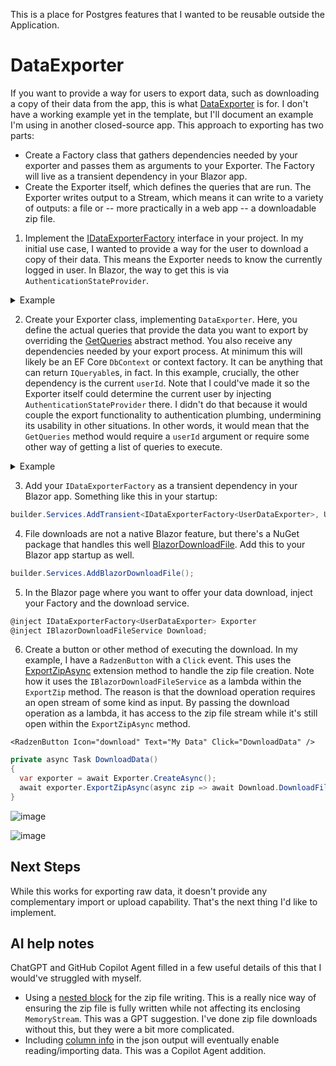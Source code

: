 This is a place for Postgres features that I wanted to be reusable outside the Application.

# DataExporter
If you want to provide a way for users to export data, such as downloading a copy of their data from the app, this is what [DataExporter](https://github.com/adamfoneil/BlazorServerTemplate/blob/main/PostgresExtensions/DataExporter.cs) is for. I don't have a working example yet in the template, but I'll document an example I'm using in another closed-source app. This approach to exporting has two parts:

- Create a Factory class that gathers dependencies needed by your exporter and passes them as arguments to your Exporter. The Factory will live as a transient dependency in your Blazor app.
- Create the Exporter itself, which defines the queries that are run. The Exporter writes output to a Stream, which means it can write to a variety of outputs: a file or -- more practically in a web app -- a downloadable zip file.

1. Implement the [IDataExporterFactory<T>](https://github.com/adamfoneil/FinView/blob/d9a6798a9729a13f6b00fc3a18d66a35e7cb292b/PostgresExtensions/DataExporter.cs#L7) interface in your project. In my initial use case, I wanted to provide a way for the user to download a copy of their data. This means the Exporter needs to know the currently logged in user. In Blazor, the way to get this is via `AuthenticationStateProvider`.

<details>
  <summary>Example</summary>

```csharp
public class UserDataExporterFactory(
  IDbContextFactory<ApplicationDbContext> dbFactory,
  AuthenticationStateProvider authState) : IDataExporterFactory<UserDataExporter>
{
    private readonly IDbContextFactory<ApplicationDbContext> _dbFactory = dbFactory;
    private readonly AuthenticationStateProvider _authState = authState;

    public async Task<UserDataExporter> CreateAsync()
    {
        var authState = await _authState.GetAuthenticationStateAsync();
        var user = authState.User?.Identity?.IsAuthenticated ?? false ? authState.User : throw new Exception("No current user");
        var userName = user.Identity!.Name;

        using var db = _dbFactory.CreateDbContext();
        var userId = await db.Users
            .Where(u => u.UserName == userName)
            .Select(u => u.UserId)
            .SingleOrDefaultAsync();

        if (userId == 0) throw new Exception($"User not found: {userName}");

        return new(_dbFactory, userId);
    }
}
```
</details>

2. Create your Exporter class, implementing `DataExporter`. Here, you define the actual queries that provide the data you want to export by overriding the [GetQueries](https://github.com/adamfoneil/FinView/blob/d9a6798a9729a13f6b00fc3a18d66a35e7cb292b/PostgresExtensions/DataExporter.cs#L16) abstract method. You also receive any dependencies needed by your export process. At minimum this will likely be an EF Core `DbContext` or context factory. It can be anything that can return `IQueryable`s, in fact. In this example, crucially, the other dependency is the current `userId`. Note that I could've made it so the Exporter itself could determine the current user by injecting `AuthenticationStateProvider` there. I didn't do that because it would couple the export functionality to authentication plumbing, undermining its usability in other situations. In other words, it would mean that the `GetQueries` method would require a `userId` argument or require some other way of getting a list of queries to execute.

<details>
  <summary>Example</summary>

```csharp
public class UserDataExporter(IDbContextFactory<ApplicationDbContext> dbFactory, int userId) : DataExporter
{
  private readonly IDbContextFactory<ApplicationDbContext> dbFactory = dbFactory;
  private readonly int _userId = userId;

  protected override IEnumerable<(string Name, IQueryable Query)> GetQueries()
  {
    using var dbContext = dbFactory.CreateDbContext();
    dbContext.Database.GetDbConnection().Open();

    yield return ("Accounts", dbContext.Accounts.Where(row => row.UserId == _userId));
    yield return ("Balances", dbContext.Balances.Include(b => b.Account).Where(b => b.Account!.UserId == _userId));
    yield return ("Goals", dbContext.Goals.Include(g => g.Account).Where(g => g.Account!.UserId == _userId));
    yield return ("GoalDetails", dbContext.GoalDetails.Include(gd => gd.Goal).ThenInclude(g => g.Account).Where(gd => gd.Goal!.Account!.UserId == _userId));
  }
}
```
</details>

3. Add your `IDataExporterFactory` as a transient dependency in your Blazor app. Something like this in your startup:

```csharp
builder.Services.AddTransient<IDataExporterFactory<UserDataExporter>, UserDataExporterFactory>();
```

4. File downloads are not a native Blazor feature, but there's a NuGet package that handles this well [BlazorDownloadFile](https://www.nuget.org/packages/BlazorDownloadFile). Add this to your Blazor app startup as well.

```csharp
builder.Services.AddBlazorDownloadFile();
```

5. In the Blazor page where you want to offer your data download, inject your Factory and the download service.

```csharp
@inject IDataExporterFactory<UserDataExporter> Exporter
@inject IBlazorDownloadFileService Download;
```

6. Create a button or other method of executing the download. In my example, I have a `RadzenButton` with a `Click` event. This uses the [ExportZipAsync](https://github.com/adamfoneil/FinView/blob/d9a6798a9729a13f6b00fc3a18d66a35e7cb292b/PostgresExtensions/ExporterExtensions.cs#L7) extension method to handle the zip file creation. Note how it uses the `IBlazorDownloadFileService` as a lambda within the `ExportZip` method. The reason is that the download operation requires an open stream of some kind as input. By passing the download operation as a lambda, it has access to the zip file stream while it's still open within the `ExportZipAsync` method.

```razor
<RadzenButton Icon="download" Text="My Data" Click="DownloadData" />
```

```csharp
private async Task DownloadData()
{
  var exporter = await Exporter.CreateAsync();
  await exporter.ExportZipAsync(async zip => await Download.DownloadFile("MyData.zip", zip, "application/zip"));
}
```

![image](https://github.com/user-attachments/assets/fd70814c-7bbd-4524-bee5-4c8a3c9c5b79)

![image](https://github.com/user-attachments/assets/9faed7d3-1a85-4bec-a504-5cc323dda85c)

## Next Steps
While this works for exporting raw data, it doesn't provide any complementary import or upload capability. That's the next thing I'd like to implement.

## AI help notes
ChatGPT and GitHub Copilot Agent filled in a few useful details of this that I would've struggled with myself.

- Using a [nested block](https://github.com/adamfoneil/BlazorServerTemplate/blob/7185bfddeeb11b702695f9c768423e710a3d91c3/PostgresExtensions/ExporterExtensions.cs#L16-L21) for the zip file writing. This is a really nice way of ensuring the zip file is fully written while not affecting its enclosing `MemoryStream`. This was a GPT suggestion. I've done zip file downloads without this, but they were a bit more complicated.
- Including [column info](https://github.com/adamfoneil/BlazorServerTemplate/blob/7185bfddeeb11b702695f9c768423e710a3d91c3/PostgresExtensions/DataExporter.cs#L33) in the json output will eventually enable reading/importing data. This was a Copilot Agent addition.
